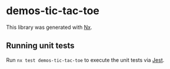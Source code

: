 # demos-tic-tac-toe

This library was generated with [Nx](https://nx.dev).

## Running unit tests

Run `nx test demos-tic-tac-toe` to execute the unit tests via [Jest](https://jestjs.io).
